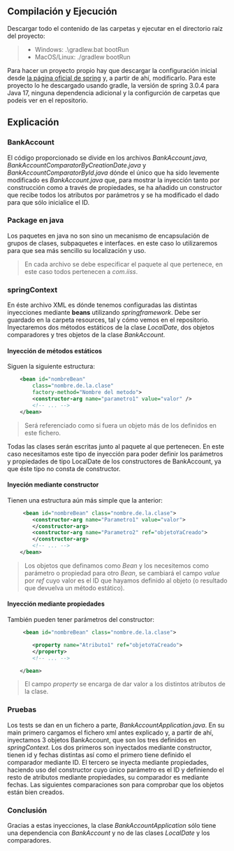 ## Compilación y Ejecución
Descargar todo el contenido de las carpetas y ejecutar en el directorio raíz del proyecto:
>- Windows: .\gradlew.bat bootRun
>- MacOS/Linux: ./gradlew bootRun

Para hacer un proyecto propio hay que descargar la configuración inicial desde [la página oficial de spring](https://start.spring.io/) y, a partir de ahí, modificarlo. Para este proyecto lo he descargado usando gradle, la versión de spring 3.0.4 para Java 17, ninguna dependencia adicional y la configurción de carpetas que podeis ver en el repositorio.

## Explicación

### BankAccount
El código proporcionado se divide en los archivos *BankAccount.java*, *BankAccountComparatorByCreationDate.java* y *BankAccountComparatorById.java* dónde el único que ha sido levemente modificado es *BankAccount.java* que, para mostrar la inyección tanto por construcción como a través de propiedades, se ha añadido un constructor que recibe todos los atributos por parámetros y se ha modificado el dado para que sólo inicialice el ID. 

### Package en java
Los paquetes en java no son sino un mecanismo de encapsulación de grupos de clases, subpaquetes e interfaces. en este caso lo utilizaremos para que sea más sencillo su localización y uso.

>En cada archivo se debe especificar el paquete al que pertenece, en este caso todos pertenecen a *com.iiss*.

### springContext
En éste archivo XML es dónde tenemos configuradas las distintas inyecciones mediante **beans** utilizando *springframework*. Debe ser guardado en la carpeta resources, tal y cómo vemos en el repositorio. Inyectaremos dos métodos estáticos de la clase *LocalDate*, dos objetos comparadores y tres objetos de la clase *BankAccount*.

#### Inyección de métodos estáticos
Siguen la siguiente estructura:
```xml
    <bean id="nombreBean"
        class="nombre.de.la.clase"
        factory-method="Nombre del metodo">
        <constructor-arg name="parametro1" value="valor" />
        <!-- ... -->
    </bean> 
```

>Será referenciado como si fuera un objeto más de los definidos en este fichero.

Todas las clases serán escritas junto al paquete al que pertenecen. En este caso necesitamos este tipo de inyección para poder definir los parámetros y propiedades de tipo LocalDate de los constructores de BankAccount, ya que éste tipo no consta de constructor.

#### Inyeción mediante constructor
Tienen una estructura aún más simple que la anterior:

```xml
     <bean id="nombreBean" class="nombre.de.la.clase">
        <constructor-arg name="Parametro1" value="valor">
        </constructor-arg>
        <constructor-arg name="Parametro2" ref="objetoYaCreado">
        </constructor-arg>
        <!-- ... -->
    </bean>
```
> Los objetos que definamos como *Bean* y los necesitemos como parámetro o propiedad para otro  *Bean*, se cambiará el campo *value* por *ref* cuyo valor es el ID que hayamos definido al objeto (o resultado que devuelva un método estático).

#### Inyección mediante propiedades
También pueden tener parámetros del constructor:

```xml
     <bean id="nombreBean" class="nombre.de.la.clase">

        <property name="Atributo1" ref="objetoYaCreado">
        </property>
        <!-- ... -->

    </bean>
```

>El campo *property* se encarga de dar valor a los distintos atributos de la clase.


### Pruebas
Los tests se dan en un fichero a parte, *BankAccountApplication.java*. En su main primero cargamos el fichero xml antes explicado y, a partir de ahí, inyectamos 3 objetos BankAccount, que son los tres definidos en *springContext*. Los dos primeros son inyectados mediante constructor, tienen id y fechas distintas así como el primero tiene definido el comparador mediante ID. El tercero se inyecta mediante propiedades, haciendo uso del constructor cuyo único parámetro es el ID y definiendo el resto de atributos mediante propiedades, su comparador es mediante fechas. Las siguientes comparaciones son para comprobar que los objetos están bien creados.

### Conclusión
Gracias a estas inyecciones, la clase *BankAccountApplication* sólo tiene una dependencia con *BankAccount* y no de las clases *LocalDate* y los comparadores.
